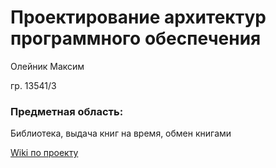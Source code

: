 # Проектирование архитектур программного обеспечения

Олейник Максим

гр. 13541/3

### Предметная область:
Библиотека, выдача книг на время, обмен книгами

[Wiki по проекту](https://github.com/MaxCiv/LibraryArchitecture/wiki)